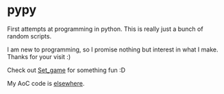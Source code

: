 # pypy
First attempts at programming in python. This is really just a bunch of random scripts.

I am new to programming, so I promise nothing but interest in what I make.
Thanks for your visit :)


Check out [Set_game](https://github.com/Kithin7/dotpy/tree/master/Set_game) for something fun :D

My AoC code is [elsewhere](https://github.com/Kithin7/adventofcode).

